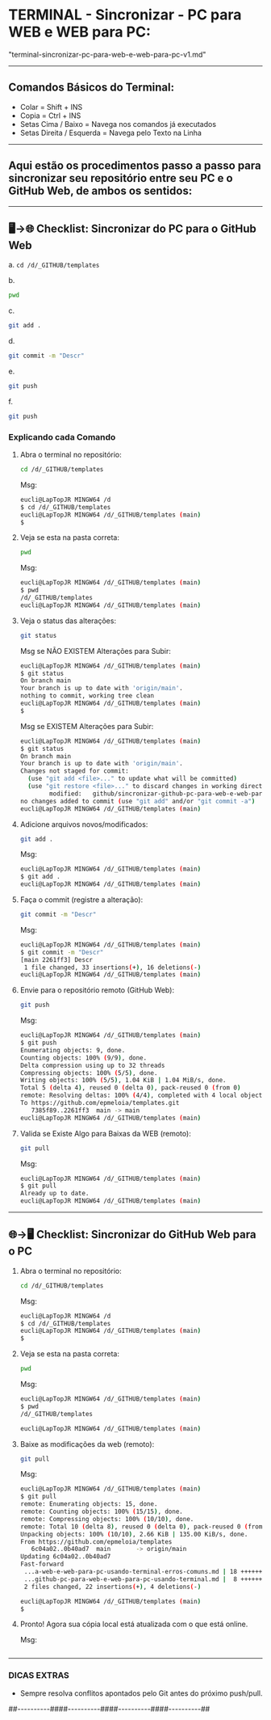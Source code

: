 # TERMINAL - Sincronizar - PC para WEB e WEB para PC:
"terminal-sincronizar-pc-para-web-e-web-para-pc-v1.md"

---

## Comandos Básicos do Terminal:
- Colar = Shift + INS
- Copia = Ctrl + INS
- Setas Cima / Baixo = Navega nos comandos já executados
- Setas Direita / Esquerda = Navega pelo Texto na Linha

---

## Aqui estão os **procedimentos passo a passo** para sincronizar seu repositório entre seu PC e o GitHub Web, de ambos os sentidos:

***

## 🖥️→🌐 **Checklist: Sincronizar do PC para o GitHub Web**

a. `cd /d/_GITHUB/templates`

b.
```bash
pwd
```

c.
```bash
git add .
```

d.
```bash
git commit -m "Descr"
```

e.
```bash
git push
```

f.
```bash
git push
```


### **Explicando cada Comando**

1. Abra o terminal no repositório:
   ```bash
   cd /d/_GITHUB/templates
   ```

   Msg: 
   ```bash
   eucli@LapTopJR MINGW64 /d
   $ cd /d/_GITHUB/templates
   eucli@LapTopJR MINGW64 /d/_GITHUB/templates (main)
   $
   ```

2. Veja se esta na pasta correta:
   ```bash
   pwd
   ```

   Msg: 
   ```bash
   eucli@LapTopJR MINGW64 /d/_GITHUB/templates (main)
   $ pwd
   /d/_GITHUB/templates
   eucli@LapTopJR MINGW64 /d/_GITHUB/templates (main)

   ```

3. Veja o status das alterações:
   ```bash
   git status
   ```

   Msg se NÃO EXISTEM Alterações para Subir:
   ```bash
   eucli@LapTopJR MINGW64 /d/_GITHUB/templates (main)
   $ git status
   On branch main
   Your branch is up to date with 'origin/main'.
   nothing to commit, working tree clean
   eucli@LapTopJR MINGW64 /d/_GITHUB/templates (main)
   $
   ```

   Msg se EXISTEM Alterações para Subir:
   ```bash
   eucli@LapTopJR MINGW64 /d/_GITHUB/templates (main)
   $ git status
   On branch main
   Your branch is up to date with 'origin/main'.
   Changes not staged for commit:
     (use "git add <file>..." to update what will be committed)
     (use "git restore <file>..." to discard changes in working directory)
           modified:   github/sincronizar-github-pc-para-web-e-web-para-pc/terminal-sincronizar-pc-para-web-e-web-para-pc-v1.md
   no changes added to commit (use "git add" and/or "git commit -a")
   eucli@LapTopJR MINGW64 /d/_GITHUB/templates (main)
   ```


4. Adicione arquivos novos/modificados:
   ```bash
   git add .
   ```

   Msg: 
   ```bash
   eucli@LapTopJR MINGW64 /d/_GITHUB/templates (main)
   $ git add .
   eucli@LapTopJR MINGW64 /d/_GITHUB/templates (main)
   ```


5. Faça o commit (registre a alteração):
   ```bash
   git commit -m "Descr"
   ```

   Msg: 
   ```bash
   eucli@LapTopJR MINGW64 /d/_GITHUB/templates (main)
   $ git commit -m "Descr"
   [main 2261ff3] Descr
    1 file changed, 33 insertions(+), 16 deletions(-)
   eucli@LapTopJR MINGW64 /d/_GITHUB/templates (main)
   ```


6. Envie para o repositório remoto (GitHub Web):
   ```bash
   git push
   ```

   Msg: 
   ```bash
   eucli@LapTopJR MINGW64 /d/_GITHUB/templates (main)
   $ git push
   Enumerating objects: 9, done.
   Counting objects: 100% (9/9), done.
   Delta compression using up to 32 threads
   Compressing objects: 100% (5/5), done.
   Writing objects: 100% (5/5), 1.04 KiB | 1.04 MiB/s, done.
   Total 5 (delta 4), reused 0 (delta 0), pack-reused 0 (from 0)
   remote: Resolving deltas: 100% (4/4), completed with 4 local objects.
   To https://github.com/epmeloia/templates.git
      7385f89..2261ff3  main -> main
   eucli@LapTopJR MINGW64 /d/_GITHUB/templates (main)
   ```


7. Valida se Existe Algo para Baixas da WEB (remoto):
   ```bash
   git pull
   ```

   Msg: 
   ```bash
   eucli@LapTopJR MINGW64 /d/_GITHUB/templates (main)
   $ git pull
   Already up to date.
   eucli@LapTopJR MINGW64 /d/_GITHUB/templates (main)
   ```


***

## 🌐→🖥️ **Checklist: Sincronizar do GitHub Web para o PC**

1. Abra o terminal no repositório:
   ```bash
   cd /d/_GITHUB/templates
   ```

   Msg: 
   ```bash
   eucli@LapTopJR MINGW64 /d
   $ cd /d/_GITHUB/templates
   eucli@LapTopJR MINGW64 /d/_GITHUB/templates (main)
   $
   ```

2. Veja se esta na pasta correta:
   ```bash
   pwd
   ```

   Msg: 
   ```bash
   eucli@LapTopJR MINGW64 /d/_GITHUB/templates (main)
   $ pwd
   /d/_GITHUB/templates
   
   eucli@LapTopJR MINGW64 /d/_GITHUB/templates (main)

   ```

3. Baixe as modificações da web (remoto):
   ```bash
   git pull
   ```

   Msg: 
   ```bash
   eucli@LapTopJR MINGW64 /d/_GITHUB/templates (main)
   $ git pull
   remote: Enumerating objects: 15, done.
   remote: Counting objects: 100% (15/15), done.
   remote: Compressing objects: 100% (10/10), done.
   remote: Total 10 (delta 8), reused 0 (delta 0), pack-reused 0 (from 0)
   Unpacking objects: 100% (10/10), 2.66 KiB | 135.00 KiB/s, done.
   From https://github.com/epmeloia/templates
      6c04a02..0b40ad7  main       -> origin/main
   Updating 6c04a02..0b40ad7
   Fast-forward
    ...a-web-e-web-para-pc-usando-terminal-erros-comuns.md | 18 +++++++++++++++---
    ...github-pc-para-web-e-web-para-pc-usando-terminal.md |  8 +++++++-
    2 files changed, 22 insertions(+), 4 deletions(-)
   
   eucli@LapTopJR MINGW64 /d/_GITHUB/templates (main)
   $
   ```


4. Pronto! Agora sua cópia local está atualizada com o que está online.


   Msg: 
   ```bash
   ```


***

### DICAS EXTRAS
- Sempre resolva conflitos apontados pelo Git antes do próximo push/pull.





##----------####----------####----------####----------##
